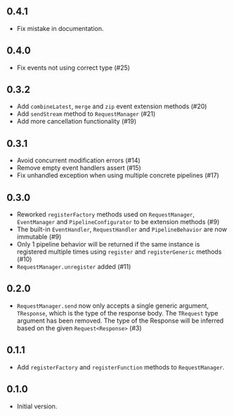 ## 0.4.1

- Fix mistake in documentation.

## 0.4.0

- Fix events not using correct type (#25)

## 0.3.2

- Add `combineLatest`, `merge` and `zip` event extension methods (#20)
- Add `sendStream` method to `RequestManager` (#21)
- Add more cancellation functionality (#19)

## 0.3.1

- Avoid concurrent modification errors (#14)
- Remove empty event handlers assert (#15)
- Fix unhandled exception when using multiple concrete pipelines (#17)

## 0.3.0

- Reworked `registerFactory` methods used on `RequestManager`, `EventManager` and `PipelineConfigurator` to be extension methods (#9)
- The built-in `EventHandler`, `RequestHandler` and `PipelineBehavior` are now immutable (#9)
- Only 1 pipeline behavior will be returned if the same instance is registered multiple times using `register` and `registerGeneric` methods (#10)
- `RequestManager.unregister` added (#11)

## 0.2.0

- `RequestManager.send` now only accepts a single generic argument, `TResponse`, which is the type of the response body. The `TRequest` type argument has been removed. The type of the Response will be inferred based on the given `Request<Response>` (#3)

## 0.1.1

- Add `registerFactory` and `registerFunction` methods to `RequestManager`.

## 0.1.0

- Initial version.
